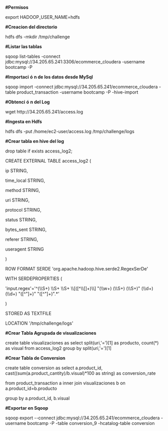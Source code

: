 <p>
    <strong>#Permisos</strong>
</p>
<p>
    export HADOOP_USER_NAME=hdfs
</p>
<p>
    <strong>#Creacion del directorio</strong>
</p>
<p>
    hdfs dfs -mkdir /tmp/challenge
</p>
<p>
    <strong>#Listar las tablas</strong>
</p>
<p>
    sqoop list-tables -connect
    jdbc:mysql://34.205.65.241:3306/ecommerce_cloudera -username bootcamp -P
</p>
<p>
    <strong>#Importaci</strong>
    <strong>ó</strong>
    <strong>n de los datos desde MySql</strong>
</p>
<p>
    sqoop import -connect jdbc:mysql://34.205.65.241/ecommerce_cloudera -table
    product_transaction -username bootcamp -P -hive-import
</p>
<p>
    <strong>#Obtenci</strong>
    <strong>ó</strong>
    <strong>n del Log</strong>
</p>
<p>
    wget http://34.205.65.241/access.log
</p>
<p>
    <strong>#Ingesta en Hdfs</strong>
</p>
<p>
    hdfs dfs -put /home/ec2-user/access.log /tmp/challenge/logs
</p>
<p>
    <strong>#Crear tabla en hive del log</strong>
</p>
<p>
    drop table if exists access_log2;
</p>
<p>
    CREATE EXTERNAL TABLE access_log2 (
</p>
<p>
    ip STRING,
</p>
<p>
    time_local STRING,
</p>
<p>
    method STRING,
</p>
<p>
    uri STRING,
</p>
<p>
    protocol STRING,
</p>
<p>
    status STRING,
</p>
<p>
    bytes_sent STRING,
</p>
<p>
    referer STRING,
</p>
<p>
    useragent STRING
</p>
<p>
    )
</p>
<p>
    ROW FORMAT SERDE 'org.apache.hadoop.hive.serde2.RegexSerDe'
</p>
<p>
    WITH SERDEPROPERTIES (
</p>
<p>
    'input.regex'='^(\\S+) \\S+ \\S+ \\[([^\\[]+)\\] "(\\w+) (\\S+) (\\S+)"
    (\\d+) (\\d+) "([^"]+)" "([^"]+)".*'
</p>
<p>
    )
</p>
<p>
    STORED AS TEXTFILE
</p>
<p>
    LOCATION '/tmp/challenge/logs'
</p>
<p>
    <strong>#Crear Tabla Agrupada de visualizaciones</strong>
</p>
<p>
    create table visualizaciones as select split(uri,'=')[1] as producto,
    count(*) as visual from access_log2 group by split(uri,'=')[1]
</p>
<p>
    <strong>#Crear Tabla de Conversion</strong>
</p>
<p>
    create table conversion as select a.product_id,
    cast((sum(a.product_cantity)/b.visual)*100 as string) as conversion_rate
</p>
<p>
    from product_transaction a inner join visualizaciones b on
    a.product_id=b.producto
</p>
<p>
    group by a.product_id, b.visual
</p>
<p>
    <strong>#Exportar en Sqoop</strong>
</p>
<p>
    sqoop export --connect jdbc:mysql://34.205.65.241/ecommerce_cloudera
    -username bootcamp -P -table conversion_9 -hcatalog-table conversion
</p>
